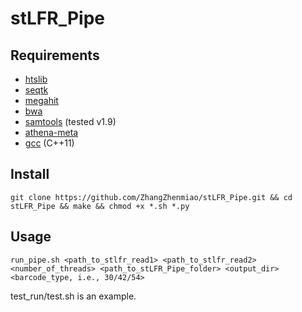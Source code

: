 # stLFR_Pipe

## Requirements
* [htslib](https://github.com/samtools/htslib)
* [seqtk](https://github.com/lh3/seqtk)
* [megahit](https://github.com/voutcn/megahit)
* [bwa](https://github.com/lh3/bwa)
* [samtools](https://github.com/samtools/samtools) (tested v1.9)
* [athena-meta](https://github.com/abishara/athena_meta)
* [gcc](https://gcc.gnu.org/) (C++11)

## Install
`git clone https://github.com/ZhangZhenmiao/stLFR_Pipe.git && cd stLFR_Pipe && make && chmod +x *.sh *.py`

## Usage
`run_pipe.sh <path_to_stlfr_read1> <path_to_stlfr_read2> <number_of_threads> <path_to_stLFR_Pipe_folder> <output_dir> <barcode_type, i.e., 30/42/54>`

test_run/test.sh is an example.
